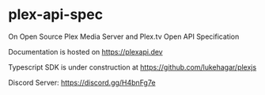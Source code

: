 # plex-api-spec
 
On Open Source Plex Media Server and Plex.tv Open API Specification


Documentation is hosted on https://plexapi.dev

Typescript SDK is under construction at https://github.com/lukehagar/plexjs

Discord Server: https://discord.gg/H4bnFg7e
